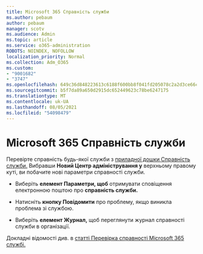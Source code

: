 ```yaml
---
title: Microsoft 365 Справність служби
ms.author: pebaum
author: pebaum
manager: scotv
ms.audience: Admin
ms.topic: article
ms.service: o365-administration
ROBOTS: NOINDEX, NOFOLLOW
localization_priority: Normal
ms.collection: Adm_O365
ms.custom:
- "9001682"
- "3747"
ms.openlocfilehash: 649c36d848223613c6188f600bb8f041fd205078c2a2d3ce66cb3387a4f84bd7
ms.sourcegitcommit: b5f7da89a650d2915dc652449623c78be6247175
ms.translationtype: MT
ms.contentlocale: uk-UA
ms.lasthandoff: 08/05/2021
ms.locfileid: "54098479"
---
```

# <a name="microsoft-365-service-health"></a>Microsoft 365 Справність служби


Перевірте справність будь-якої служби з [приладної дошки Справність служби.](https://admin.microsoft.com/Adminportal/Home?source=applauncher#/servicehealth) Вибравши **Новий Центр адміністрування у** верхньому правому куті, ви побачите нові параметри справності служби.

- Виберіть **елемент Параметри, щоб** отримувати сповіщення електронною поштою про **справність служби.**

- Натисніть **кнопку Повідомити** про проблему, якщо виникла проблема зі службою.

- Виберіть **елемент Журнал,** щоб переглянути журнал справності служби в організації. 

Докладні відомості див. в [статті Перевірка справності Microsoft 365 службі.](https://docs.microsoft.com/office365/enterprise/view-service-health) 